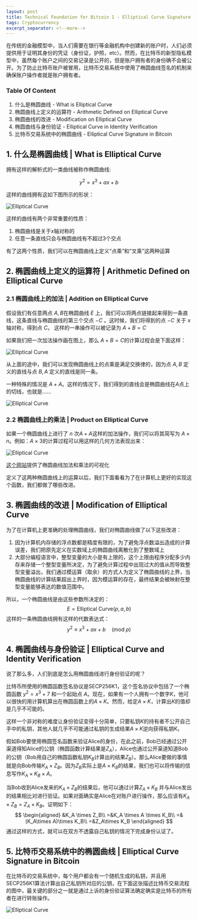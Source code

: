 ```yaml
---
layout: post
title: Technical Foundation for Bitcoin 1 - Elliptical Curve Signature Algorithm
tags: Cryptocurrency
excerpt_separator: <!--more-->
---
```

<head>
    <script src="https://cdnjs.cloudflare.com/ajax/libs/mathjax/2.7.1/MathJax.js?config=TeX-AMS-MML_HTMLorMML" type="text/javascript"></script>
    <script type="text/x-mathjax-config">
        MathJax.Hub.Config({
            tex2jax: {
            skipTags: ['script', 'noscript', 'style', 'textarea', 'pre'],
            inlineMath: [ ['$','$'], ["\\(","\\)"] ],
            displayMath: [ ['$$','$$'], ["\\[","\\]"] ],
            }
        });
    </script>
    <script src="https://markchenyutian.github.io/Markchen_Blog/Asset/JavaScript/LinkCard.js"></script>
</head>
在传统的金融模型中，当人们需要在银行等金融机构中创建新的账户时，人们必须提供用于证明其身份的凭证（身份证，护照，etc）。然而，在比特币的新型隐私模型中，虽然每个账户之间的交易记录是公开的，但是账户拥有者的身份确不会被公开。为了防止比特币账户被冒用，比特币交易系统中使用了椭圆曲线签名的机制来确保账户操作者就是账户拥有者。
<!--more-->

### Table Of Content
1. 什么是椭圆曲线 - What is Elliptical Curve
2. 椭圆曲线上定义的运算符 - Arithmetic Defined on Elliptical Curve
3. 椭圆曲线的改进 - Modification on Elliptical Curve
4. 椭圆曲线与身份验证 - Elliptical Curve in Identity Verification
5. 比特币交易系统中的椭圆曲线 - Elliptical Curve Signature in Bitcoin

## 1. 什么是椭圆曲线 | What is Elliptical Curve

拥有这样的解析式的一类曲线被称作椭圆曲线:

$$
y^2 = x^3 + ax + b
$$

这样的曲线拥有这如下图所示的形状：

![Elliptical Curve](https://markchenyutian.github.io/Markchen_Blog/Asset/Elliptical_Curve_1.png)

这样的曲线有两个非常重要的性质：

1. 椭圆曲线是关于$x$轴对称的
2. 任意一条直线只会与椭圆曲线有不超过3个交点

有了这两个性质，我们可以在椭圆曲线上定义“点乘”和“叉乘”这两种运算

## 2. 椭圆曲线上定义的运算符 |  Arithmetic Defined on Elliptical Curve

### 2.1 椭圆曲线上的加法 | Addition on Elliptical Curve

假设我们有任意两点 $A,B$在椭圆曲线 $E$ 上，我们可以将两点链接起来得到一条直线，这条直线与椭圆曲线的第三个交点 $-C$ 。这时候，我们将得到的点 $-C$ 关于 $x$轴对称，得到点 $C$。 这样的一串操作可以被记录为 $A + B = C$

如果我们把一次加法操作画在图上，那么 $A + B = C$的计算过程会是下面这样：

![Elliptical Curve](https://markchenyutian.github.io/Markchen_Blog/Asset/Elliptical_Curve_2.png)

从上面的途中，我们可以发现椭圆曲线上的点乘是满足交换律的，因为点 $A,B$ 定义的直线与点 $B,A$ 定义的直线是同一条。

一种特殊的情况是 $A + A$。这样的情况下，我们得到的直线会是椭圆曲线在$A$点上的切线，也就是……

![Elliptical Curve](https://markchenyutian.github.io/Markchen_Blog/Asset/Elliptical_Curve_3.png)

### 2.2 椭圆曲线上的乘法  | Product on Elliptical Curve

如果一个椭圆曲线上进行了 $n$ 次$A + A$这样的加法操作，我们可以将其简写为 $A\times n$。例如：$A\times 3$的计算过程可以用这样的几何方法表现出来：

![Elliptical Curve](https://markchenyutian.github.io/Markchen_Blog/Asset/Elliptical_Curve_4.jpg)

[这个网站](https://andrea.corbellini.name/ecc/interactive/reals-add.html)提供了椭圆曲线加法和乘法的可视化

定义了这两种椭圆曲线上的运算以后，我们下面看看为了在计算机上更好的实现这个函数，我们都做了哪些改进。

## 3. 椭圆曲线的改进 | Modification of Elliptical Curve

为了在计算机上更准确的处理椭圆曲线，我们对椭圆曲线做了以下这些改进：

1. 因为计算机内存储的浮点数都是精度有限的，为了避免浮点数溢出造成的计算误差，我们把原先定义在实数域上的椭圆曲线离散化到了整数域上
2. 大部分编程语言中，整型变量的大小是有上限的，这个上限由程序分配多少内存来存储一个整型变量所决定，为了避免计算过程中出现过大的值从而导致整型变量溢出，我们通过模运算（取余）的方式人为定义了椭圆曲线的上界，当椭圆曲线的计算结果超出上界时，因为模运算的存在，最终结果会被映射在整型变量能够表达的数值范围中。

所以，一个椭圆曲线是由这些参数所决定的：
$$
E = \text{Elliptical Curve}(p, a, b)
$$
这样的一条椭圆曲线拥有这样的代数表达式：
$$
y^2 \equiv x^3 + ax + b \quad (\text{mod } p)
$$

## 4. 椭圆曲线与身份验证 |  Elliptical Curve and Identity Verification

说了那么多，人们到底是怎么用椭圆曲线进行身份验证的呢？

比特币所使用的椭圆函数签名协议是SECP256K1，这个签名协议中包括了一个椭圆函数 $y^2 =x^3+7$ 和一个起始点 $A$。现在，如果有一个人拥有一个数字$K$，他可以很快的用计算机算出在椭圆函数上的$A\times K$。然而，给定$A\times K$，计算出$K$的值却是几乎不可能的。

这样一个非对称的难度让身份验证变得十分简单，只要私钥$K$的持有者不公开自己手中的私钥，其他人就几乎不可能通过私钥的生成结果$A\times K$逆向获得私钥$K$。

假如Bob要使用椭圆签名函数来验证Alice的身份，在此之前，Bob已经通过公开渠道得知Alice的公钥（椭圆函数计算结果是$Z_A$），Alice也通过公开渠道知道Bob的公钥（Bob用自己的椭圆函数私钥$K_B$计算出的结果$Z_B$）。那么Alice要做的事情就是向Bob传输$K_A \times Z_B$。因为$Z_B$实际上是$A\times K_B$的结果，我们也可以将传输的信息写作$K_A\times K_B\times A$。

当Bob收到Alice发来的$K_A\times Z_B$的结果后，他可以通过计算$Z_A \times K_B$ 并与Alice发出的结果相比对进行验证。如果对面确实是Alice在对账户进行操作，那么应该有$K_A\times Z_B = Z_A \times K_B$。证明如下：
$$
\begin{aligned}
&K_A \times Z_B\\
=&K_A \times A \times K_B\\
=&(K_A\times A)\times K_B\\
=&Z_A\times K_B
\end{aligned}
$$
通过这样的方式，就可以在双方不透露自己私钥的情况下完成身份认证了。

## 5. 比特币交易系统中的椭圆曲线 | Elliptical Curve Signature in Bitcoin

在比特币的交易系统中，每个用户都会有一个随机生成的私钥，并且用SECP256K1算法计算出自己私钥所对应的公钥，在下面这张描述比特币交易流程的图中，最关键的部分之一就是通过上诉的身份验证算法确定确实是比特币的所有者在进行转账操作。

![Elliptical Curve](https://markchenyutian.github.io/Markchen_Blog/Asset/Elliptical_Curve_5.png)
